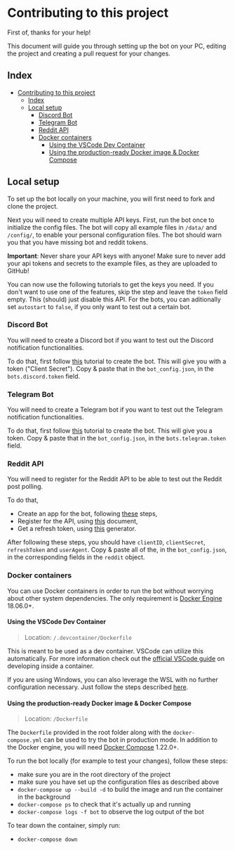 # Contributing to this project

First of, thanks for your help!

This document will guide you through setting up the bot on your PC, editing the project and creating a pull request for your changes.

## Index

- [Contributing to this project](#contributing-to-this-project)
  - [Index](#index)
  - [Local setup](#local-setup)
    - [Discord Bot](#discord-bot)
    - [Telegram Bot](#telegram-bot)
    - [Reddit API](#reddit-api)
    - [Docker containers](#docker-containers)
      - [Using the VSCode Dev Container](#using-the-vscode-dev-container)
      - [Using the production-ready Docker image & Docker Compose](#using-the-production-ready-docker-image--docker-compose)

## Local setup

To set up the bot locally on your machine, you will first need to fork and clone the project.

Next you will need to create multiple API keys. First, run the bot once to initialize the config files. The bot will copy all example files in `/data/` and `/config/`, to enable your personal configuration files.
The bot should warn you that you have missing bot and reddit tokens.

**Important**: Never share your API keys with anyone! Make sure to never add your api tokens and secrets to the example files, as they are uploaded to GitHub!

You can now use the following tutorials to get the keys you need. If you don't want to use one of the features, skip the step and leave the `token` field empty. This (should) just disable this API. For the bots, you can aditionally set `autostart` to `false`, if you only want to test out a certain bot.

### Discord Bot

You will need to create a Discord bot if you want to test out the Discord notification functionalities.

To do that, first follow [this](https://discordpy.readthedocs.io/en/rewrite/discord.html) tutorial to create the bot. This will give you with a token ("Client Secret"). Copy & paste that in the `bot_config.json`, in the `bots.discord.token` field.

### Telegram Bot

You will need to create a Telegram bot if you want to test out the Telegram notification functionalities.

To do that, first follow [this](https://core.telegram.org/bots#3-how-do-i-create-a-bot) tutorial to create the bot. This will give you a token. Copy & paste that in the `bot_config.json`, in the `bots.telegram.token` field.

### Reddit API

You will need to register for the Reddit API to be able to test out the Reddit post polling.

To do that,

- Create an app for the bot, following [these](https://github.com/reddit-archive/reddit/wiki/OAuth2#getting-started) steps,
- Register for the API, using [this](https://docs.google.com/forms/d/e/1FAIpQLSezNdDNK1-P8mspSbmtC2r86Ee9ZRbC66u929cG2GX0T9UMyw/viewform) document,
- Get a refresh token, using [this](https://not-an-aardvark.github.io/reddit-oauth-helper/) generator.

After following these steps, you should have `clientID`, `clientSecret`, `refreshToken` and `userAgent`. Copy & paste all of the, in the `bot_config.json`, in the corresponding fields in the `reddit` object.

### Docker containers

You can use Docker containers in order to run the bot without worrying about other system dependencies. The only requirement is [Docker Engine](https://docs.docker.com/install/) 18.06.0+.

#### Using the VSCode Dev Container

> Location: `/.devcontainer/Dockerfile`

This is meant to be used as a dev container. VSCode can utilize this automatically. For more information check out the [official VSCode guide](https://code.visualstudio.com/docs/remote/containers) on developing inside a container.

If you are using Windows, you can also leverage the WSL with no further configuration necessary. Just follow the steps described [here](https://code.visualstudio.com/docs/remote/wsl).

#### Using the production-ready Docker image & Docker Compose

> Location: `/Dockerfile`

The `Dockerfile` provided in the root folder along with the `docker-compose.yml` can be used to try the bot in production mode. In addition to the Docker engine, you will need [Docker Compose](https://docs.docker.com/compose/install/) 1.22.0+.

To run the bot locally (for example to test your changes), follow these steps:

- make sure you are in the root directory of the project
- make sure you have set up the configuration files as described above
- `docker-compose up --build -d` to build the image and run the container in the background
- `docker-compose ps` to check that it's actually up and running
- `docker-compose logs -f bot` to observe the log output of the bot

To tear down the container, simply run:

- `docker-compose down`
